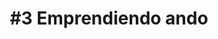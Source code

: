 ---
title: "#3 Emprendiendo ando"
description: Hasta este punto, nuestro último intento de emprendimiento, la app para manejo personal de impuestos, no había funcionado.
published_at: 2022-04-13
external_url: https://perrodinero.substack.com/p/3-emprendiendo-ando
cover_path: img/newsletters/alyx_durmiendo.jpg
cover_alt: Alyx durmiendo.
---